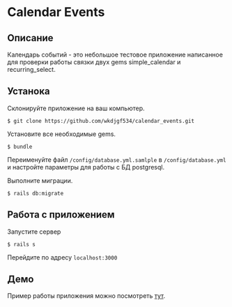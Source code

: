 # Calendar Events

## Описание

Календарь событий - это небольшое тестовое приложение написанное для проверки
работы связки двух gems simple_calendar и recurring_select.

## Устанока

Склонируйте приложение на ваш компьютер.

```
$ git clone https://github.com/wkdjgf534/calendar_events.git
```

Установите все необходимые gems.

```
$ bundle
```

Переименуйте файл `/config/database.yml.samlple` в `/config/database.yml`
и настройте параметры для работы с БД postgresql.

Выполните миграции.

```
$ rails db:migrate
```

## Работа с приложением

Запустите сервер

```
$ rails s
```

Перейдите по адресу `localhost:3000`

## Демо

Пример работы приложения можно посмотреть [тут][1].

[1]: https://calendar1-events.herokuapp.com/
